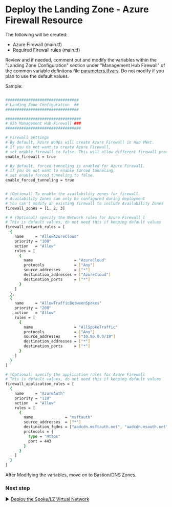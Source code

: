 # Deploy the Landing Zone - Azure Firewall Resource

The following will be created:

* Azure Firewall (main.tf)
* Required Firewall rules (main.tf)

Review and if needed, comment out and modify the variables within the "Landing Zone Configuration" section under "Management Hub Firewall" of the common variable definitons file [parameters.tfvars](./tfvars/parameters.tfvars). Do not modify if you plan to use the default values.

Sample:

```bash

################################
# Landing Zone Configuration  ##
################################

#################################
# 05b Management Hub Firewall ###
#################################

# Firewall Settings
# By default, Azure NoOps will create Azure Firewall in Hub VNet. 
# If you do not want to create Azure Firewall, 
# set enable_firewall to false. This will allow different firewall products to be used (Example: F5).  
enable_firewall = true

# By default, forced tunneling is enabled for Azure Firewall.
# If you do not want to enable forced tunneling, 
# set enable_forced_tunneling to false.
enable_forced_tunneling = true


# (Optional) To enable the availability zones for firewall. 
# Availability Zones can only be configured during deployment 
# You can't modify an existing firewall to include Availability Zones
firewall_zones = [1, 2, 3]

# # (Optional) specify the Network rules for Azure Firewall l
# This is default values, do not need this if keeping default values
firewall_network_rules = [
  {
    name     = "AllowAzureCloud"
    priority = "100"
    action   = "Allow"
    rules = [
      {
        name                  = "AzureCloud"
        protocols             = ["Any"]
        source_addresses      = ["*"]
        destination_addresses = ["AzureCloud"]
        destination_ports     = ["*"]
      }
    ]
  },
  {
    name     = "AllowTrafficBetweenSpokes"
    priority = "200"
    action   = "Allow"
    rules = [
      {
        name                  = "AllSpokeTraffic"
        protocols             = ["Any"]
        source_addresses      = ["10.96.0.0/19"]
        destination_addresses = ["*"]
        destination_ports     = ["*"]
      }
    ]
  }
]

# (Optional) specify the application rules for Azure Firewall
# This is default values, do not need this if keeping default values
firewall_application_rules = [
  {
    name     = "AzureAuth"
    priority = "110"
    action   = "Allow"
    rules = [
      {
        name              = "msftauth"
        source_addresses  = ["*"]
        destination_fqdns = ["aadcdn.msftauth.net", "aadcdn.msauth.net"]
        protocols = {
          type = "Https"
          port = 443
        }
      }
    ]
  }
]

```

After Modifying the variables, move on to Bastion/DNS Zones.

### Next step

:arrow_forward: [Deploy the Spoke/LZ Virtual Network](./05b-Landing-Zone-Hub-Network-Bastion.md)
